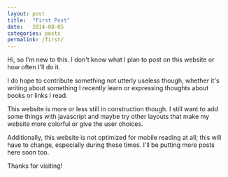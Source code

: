 ```yaml
---
layout: post
title:  "First Post"
date:   2014-08-05 
categories: posts 
permalink: /first/
---
```


Hi, so I'm new to this. I don't know what I plan to post on this website or how often I'll do it. 

I do hope to contribute something not utterly useless though, whether it's writing about something I recently learn or expressing thoughts about books or links I read. 

This website is more or less still in construction though. I still want to add some things with javascript and maybe try other layouts that make my website more colorful or give the user choices. 

Additionally, this website is not optimized for mobile reading at all; this will have to change, especially during these times. 
I'll be putting more posts here soon too. 

Thanks for visiting! 